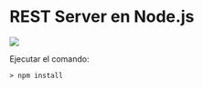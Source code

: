 # REST Server en Node.js

![](https://img.shields.io/badge/version-0.3.0-brightgreen)

Ejecutar el comando:

```
> npm install
```
